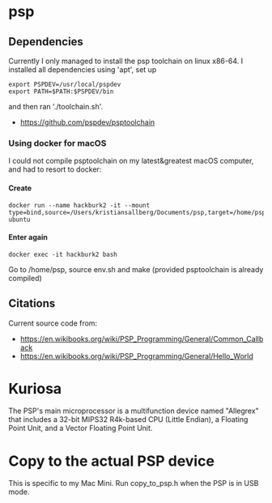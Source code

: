 # psp

## Dependencies

Currently I only managed to install the psp toolchain on
linux x86-64. I installed all dependencies using 'apt',
set up

```
export PSPDEV=/usr/local/pspdev
export PATH=$PATH:$PSPDEV/bin
```

and then ran './toolchain.sh'.

* https://github.com/pspdev/psptoolchain

### Using docker for macOS

I could not compile psptoolchain on my latest&greatest macOS computer,
and had to resort to docker:

#### Create

```
docker run --name hackburk2 -it --mount type=bind,source=/Users/kristiansallberg/Documents/psp,target=/home/psp ubuntu
```

#### Enter again
```
docker exec -it hackburk2 bash
```

Go to /home/psp, source env.sh and make
(provided psptoolchain is already compiled)

## Citations

Current source code from:

* https://en.wikibooks.org/wiki/PSP_Programming/General/Common_Callback
* https://en.wikibooks.org/wiki/PSP_Programming/General/Hello_World

# Kuriosa

The PSP's main microprocessor is a multifunction device
named "Allegrex" that includes a 32-bit MIPS32 R4k-based
CPU (Little Endian), a Floating Point Unit,
and a Vector Floating Point Unit.

# Copy to the actual PSP device

This is specific to my Mac Mini. Run copy_to_psp.h when the PSP is in USB mode.
